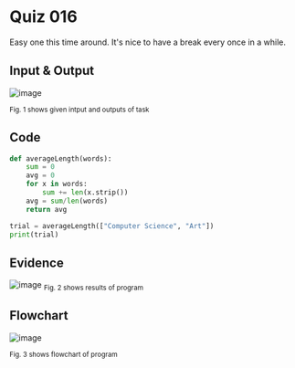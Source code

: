 # Quiz 016
Easy one this time around. It's nice to have a break every once in a while.
## Input & Output
![image](https://github.com/Amine-Itani/Unit-1/assets/123438294/a18f922b-a782-4604-9250-3c37f71e72ca)

<sub>Fig. 1 shows given intput and outputs of task
## Code

```py
def averageLength(words):
    sum = 0
    avg = 0
    for x in words:
        sum += len(x.strip())
    avg = sum/len(words)
    return avg

trial = averageLength(["Computer Science", "Art"])
print(trial)
```

## Evidence
![image](https://github.com/Amine-Itani/Unit-1/assets/123438294/f4d20dea-0243-45ad-aa6c-7a9a3700927c)
<sub>Fig. 2 shows results of program

## Flowchart
![image](https://github.com/Amine-Itani/Unit-1/assets/123438294/3a120ca1-41a4-4975-8f3a-3082500c05c2)

<sub>Fig. 3 shows flowchart of program
